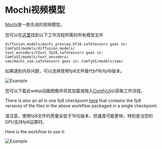 # Mochi视频模型

[Mochi](https://huggingface.co/genmo/mochi-1-preview)是一款先进的视频模型。

您可以在[这里](https://huggingface.co/Comfy-Org/mochi_preview_repackaged/tree/main/split_files)找到以下工作流程所需的所有模型文件

```
diffusion_models/mochi_preview_bf16.safetensors goes in: ComfyUI/models/diffusion_models/
text_encoders/t5xxl_fp16.safetensors goes in: ComfyUI/models/text_encoders/
vae/mochi_vae.safetensors goes in: ComfyUI/models/vae/
```

如果遇到内存问题，可以选择使用fp8文件替代bf16/fp16版本。

![Example](mochi_text_to_video_example.webp)

您可以下载此webp动画图像并将其加载或拖入[ComfyUI](https://github.com/comfyanonymous/ComfyUI)以获取工作流程。


There is also an all in one fp8 checkpoint [here](https://huggingface.co/Comfy-Org/mochi_preview_repackaged/blob/main/all_in_one/mochi_preview_fp8_scaled.safetensors) that contains the fp8 versions of the files in the above workflow packaged in a single checkpoint.

请注意，使用fp8文件的质量会低于16位版本，但速度可能更快，特别是当您的GPU支持fp8运算时。

Here is the workflow to use it:

![Example](mochi_simple_checkpoint.webp)


